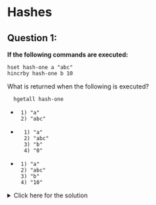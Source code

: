 # Hashes

## Question 1:

**If the following commands are executed:**

    hset hash-one a "abc"
    hincrby hash-one b 10

What is returned when the following is executed?

      hgetall hash-one

-      1) "a"
       2) "abc"

-       1) "a"
        2) "abc"
        3) "b"
        4) "0"
-      1) "a"
       2) "abc"
       3) "b"
       4) "10"

<details>
  <summary>Click here for the solution</summary>
    <ul>
 <li>
 
    1) "a"  
    2) "abc"  
    3) "b"  
    4) "10"

  </li>
	<ul>
</details>
